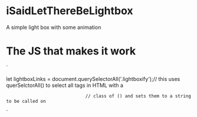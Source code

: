 # iSaidLetThereBeLightbox
A simple light box with some animation

# The JS that makes it work

`

let lightboxLinks = document.querySelectorAll('.lightboxify');// this uses querSelctorAll() to select all tags in HTML with a 

							      // class of () and sets them to a string to be called on 
`
															  
